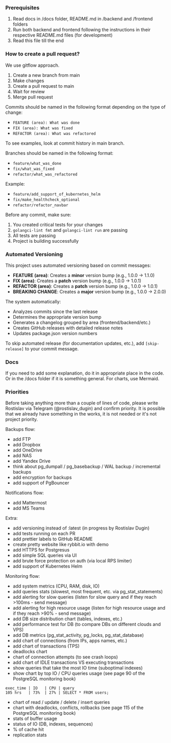 ### Prerequisites

1. Read docs in /docs folder, README.md in /backend and /frontend folders
2. Run both backend and frontend following the instructions in their respective README.md files (for development)
3. Read this file till the end

### How to create a pull request?

We use gitflow approach.

1. Create a new branch from main
2. Make changes
3. Create a pull request to main
4. Wait for review
5. Merge pull request

Commits should be named in the following format depending on the type of change:

- `FEATURE (area): What was done`
- `FIX (area): What was fixed`
- `REFACTOR (area): What was refactored`

To see examples, look at commit history in main branch.

Branches should be named in the following format:

- `feature/what_was_done`
- `fix/what_was_fixed`
- `refactor/what_was_refactored`

Example:

- `feature/add_support_of_kubernetes_helm`
- `fix/make_healthcheck_optional`
- `refactor/refactor_navbar`

Before any commit, make sure:

1. You created critical tests for your changes
2. `golangci-lint fmt` and `golangci-lint run` are passing
3. All tests are passing
4. Project is building successfully

### Automated Versioning

This project uses automated versioning based on commit messages:

- **FEATURE (area)**: Creates a **minor** version bump (e.g., 1.0.0 → 1.1.0)
- **FIX (area)**: Creates a **patch** version bump (e.g., 1.0.0 → 1.0.1)
- **REFACTOR (area)**: Creates a **patch** version bump (e.g., 1.0.0 → 1.0.1)
- **BREAKING CHANGE**: Creates a **major** version bump (e.g., 1.0.0 → 2.0.0)

The system automatically:

- Analyzes commits since the last release
- Determines the appropriate version bump
- Generates a changelog grouped by area (frontend/backend/etc.)
- Creates GitHub releases with detailed release notes
- Updates package.json version numbers

To skip automated release (for documentation updates, etc.), add `[skip-release]` to your commit message.

### Docs

If you need to add some explanation, do it in appropriate place in the code. Or in the /docs folder if it is something general. For charts, use Mermaid.

### Priorities

Before taking anything more than a couple of lines of code, please write Rostislav via Telegram (@rostislav_dugin) and confirm priority. It is possible that we already have something in the works, it is not needed or it's not project priority.

Backups flow:

- add FTP
- add Dropbox
- add OneDrive
- add NAS
- add Yandex Drive
- think about pg_dumpall / pg_basebackup / WAL backup / incremental backups
- add encryption for backups
- add support of PgBouncer

Notifications flow:

- add Mattermost
- add MS Teams

Extra:

- add versioning instead of :latest (in progress by Rostislav Dugin)
- add tests running on each PR
- add prettier labels to GitHub README
- create pretty website like rybbit.io with demo
- add HTTPS for Postgresus
- add simple SQL queries via UI
- add brute force protection on auth (via local RPS limiter)
- add support of Kubernetes Helm

Monitoring flow:

- add system metrics (CPU, RAM, disk, IO)
- add queries stats (slowest, most frequent, etc. via pg_stat_statements)
- add alerting for slow queries (listen for slow query and if they reach >100ms - send message)
- add alerting for high resource usage (listen for high resource usage and if they reach >90% - send message)
- add DB size distribution chart (tables, indexes, etc.)
- add performance test for DB (to compare DBs on different clouds and VPS)
- add DB metrics (pg_stat_activity, pg_locks, pg_stat_database)
- add chart of connections (from IPs, apps names, etc.)
- add chart of transactions (TPS)
- deadlocks chart
- chart of connection attempts (to see crash loops)
- add chart of IDLE transactions VS executing transactions
- show queries that take the most IO time (suboptimal indexes)
- show chart by top IO / CPU queries usage (see page 90 of the PostgreSQL monitoring book)

```
exec_time | IO   | CPU | query
105 hrs   | 73%  | 27% | SELECT * FROM users;
```

- chart of read / update / delete / insert queries
- chart with deadlocks, conflicts, rollbacks (see page 115 of the PostgreSQL monitoring book)
- stats of buffer usage
- status of IO (DB, indexes, sequences)
- % of cache hit
- replication stats

